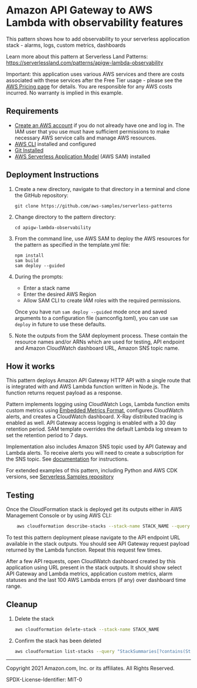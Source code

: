 # Amazon API Gateway to AWS Lambda with observability features

This pattern shows how to add observability to your serverless appliocation stack - alarms, logs, custom metrics, dashboards

Learn more about this pattern at Serverless Land Patterns: https://serverlessland.com/patterns/apigw-lambda-observability

Important: this application uses various AWS services and there are costs associated with these services after the Free Tier usage - please see the [AWS Pricing page](https://aws.amazon.com/pricing/) for details. You are responsible for any AWS costs incurred. No warranty is implied in this example.

## Requirements

* [Create an AWS account](https://portal.aws.amazon.com/gp/aws/developer/registration/index.html) if you do not already have one and log in. The IAM user that you use must have sufficient permissions to make necessary AWS service calls and manage AWS resources.
* [AWS CLI](https://docs.aws.amazon.com/cli/latest/userguide/install-cliv2.html) installed and configured
* [Git Installed](https://git-scm.com/book/en/v2/Getting-Started-Installing-Git)
* [AWS Serverless Application Model](https://docs.aws.amazon.com/serverless-application-model/latest/developerguide/serverless-sam-cli-install.html) (AWS SAM) installed

## Deployment Instructions

1. Create a new directory, navigate to that directory in a terminal and clone the GitHub repository:
    ``` 
    git clone https://github.com/aws-samples/serverless-patterns
    ```
1. Change directory to the pattern directory:
    ```
    cd apigw-lambda-observability
    ```
1. From the command line, use AWS SAM to deploy the AWS resources for the pattern as specified in the template.yml file:
    ```
    npm install
    sam build
    sam deploy --guided
    ```
1. During the prompts:
    * Enter a stack name
    * Enter the desired AWS Region
    * Allow SAM CLI to create IAM roles with the required permissions.

    Once you have run `sam deploy --guided` mode once and saved arguments to a configuration file (samconfig.toml), you can use `sam deploy` in future to use these defaults.

1. Note the outputs from the SAM deployment process. These contain the resource names and/or ARNs which are used for testing, API endpoint and Amazon CloudWatch dashboard URL, Amazon SNS topic name.

## How it works

This pattern deploys Amazon API Gateway HTTP API with a single route that is integrated with and AWS Lambda function written in Node.js. The function returns request payload as a response.

Pattern implements logging using CloudWatch Logs, Lambda function emits custom metrics using [Embedded Metrics Format](https://docs.aws.amazon.com/AmazonCloudWatch/latest/monitoring/CloudWatch_Embedded_Metric_Format.html), configures CloudWatch alerts, and creates a CloudWatch dashboard. X-Ray distributed tracing is enabled as well. API Gateway access logging is enabled with a 30 day retention period. SAM template overrides the default Lambda log stream to set the retention period to 7 days.

Implementation also includes Amazon SNS topic used by API Gateway and Lambda alerts. To receive alerts you will need to create a subscription for the SNS topic. See [documentation](https://docs.aws.amazon.com/sns/latest/dg/sns-create-subscribe-endpoint-to-topic.html) for instructions.

For extended examples of this pattern, including Python and AWS CDK versions, see [Serverless Samples repository](https://github.com/aws-samples/serverless-samples/tree/main/serverless-rest-api) 


## Testing

Once the CloudFormation stack is deployed get its outputs either in AWS Management Console or by using AWS CLI:
```bash
    aws cloudformation describe-stacks --stack-name STACK_NAME --query "Stacks[0].Outputs"
```

To test this pattern deployment please navigate to the API endpoint URL available in the stack outputs. You should see API Gateway request payload returned by the Lambda function. Repeat this request few times. 

After a few API requests, open CloudWatch dashboard created by this application using URL present in the stack outputs. It should show select API Gateway and Lambda metrics, application custom metrics, alarm statuses and the last 100 AWS Lambda errors (if any) over dashboard time range.


## Cleanup

1. Delete the stack
    ```bash
    aws cloudformation delete-stack --stack-name STACK_NAME
    ```
1. Confirm the stack has been deleted
    ```bash
    aws cloudformation list-stacks --query "StackSummaries[?contains(StackName,'STACK_NAME')].StackStatus"
    ```
----
Copyright 2021 Amazon.com, Inc. or its affiliates. All Rights Reserved.

SPDX-License-Identifier: MIT-0

